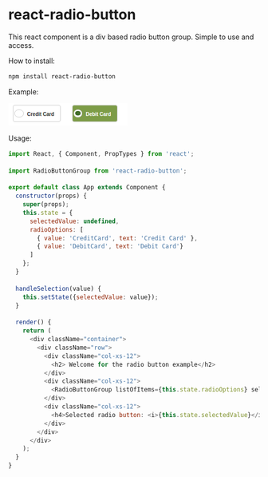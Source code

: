 # react-radio-button
This react component is a div based radio button group. Simple to use and access.


How to install:
```sh
npm install react-radio-button
```


Example:

![Example Image](./example.png?raw=true "Radio Buttons")


Usage:
```javascript
import React, { Component, PropTypes } from 'react';

import RadioButtonGroup from 'react-radio-button';

export default class App extends Component {
  constructor(props) {
    super(props);
    this.state = {
      selectedValue: undefined,
      radioOptions: [
    	{ value: 'CreditCard', text: 'Credit Card' },
    	{ value: 'DebitCard', text: 'Debit Card'}
      ]
    };
  }

  handleSelection(value) {
    this.setState({selectedValue: value});
  }

  render() {
    return (
      <div className="container">
        <div className="row">
          <div className="col-xs-12">
      	    <h2> Welcome for the radio button example</h2>
      	  </div>
      	  <div className="col-xs-12">
      	    <RadioButtonGroup listOfItems={this.state.radioOptions} selectedItemCallback={(value) => this.handleSelection(value)}/>
      	  </div>
      	  <div className="col-xs-12">
      	    <h4>Selected radio button: <i>{this.state.selectedValue}</i></h4>
      	  </div>
      	</div>
      </div>
    );
  }
}
```
